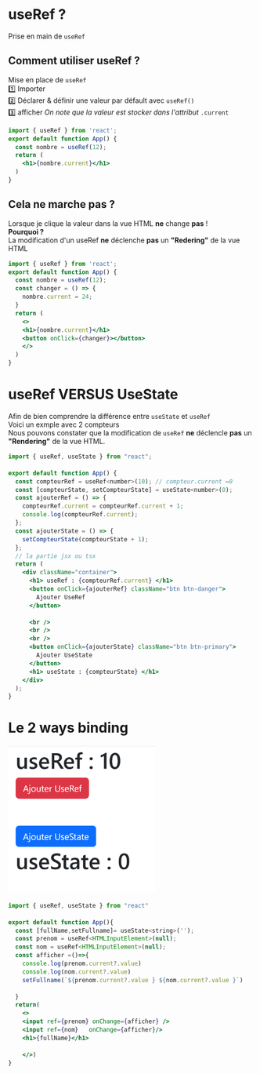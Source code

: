 # useRef ?
Prise en main de <code>useRef</code> 
## Comment utiliser useRef ?
Mise en place de <code>useRef</code>   
:one: Importer  
:two: Déclarer  & définir une valeur par défault avec <code>useRef()</code>  
:three: afficher _On note que la valeur est stocker dans l'attribut_ <code>.current</code>  
  
```jsx
import { useRef } from 'react';
export default function App() {
  const nombre = useRef(12);
  return (
    <h1>{nombre.current}</h1>
  )
}
```
## Cela ne marche pas ?
Lorsque je clique la valeur dans la vue HTML **ne** change **pas** !    
**Pourquoi ?**  
La modification d'un useRef **ne** déclenche **pas** un **"Redering"** de la vue HTML   

```jsx
import { useRef } from 'react';
export default function App() {
  const nombre = useRef(12);
  const changer = () => {
    nombre.current = 24;
  }
  return (
    <>
    <h1>{nombre.current}</h1>
    <button onClick={changer}></button>
    </>
  )
}
```

# useRef VERSUS UseState
Afin de bien comprendre la différence entre <code>useState</code> et <code>useRef</code>    
Voici un exmple avec 2 compteurs    
Nous pouvons constater que la modification de <code>useRef</code> **ne** déclencle **pas** un **"Rendering"** de la vue HTML.



```jsx
import { useRef, useState } from "react";

export default function App() {
  const compteurRef = useRef<number>(10); // compteur.current =0
  const [compteurState, setCompteurState] = useState<number>(0);
  const ajouterRef = () => {
    compteurRef.current = compteurRef.current + 1;
    console.log(compteurRef.current);
  };
  const ajouterState = () => {
    setCompteurState(compteurState + 1);
  };
  // la partie jsx ou tsx
  return (
    <div className="container">
      <h1> useRef : {compteurRef.current} </h1>
      <button onClick={ajouterRef} className="btn btn-danger">
        Ajouter UseRef
      </button>

      <br />
      <br />
      <br />
      <button onClick={ajouterState} className="btn btn-primary">
        Ajouter UseState
      </button>
      <h1> useState : {compteurState} </h1>
    </div>
  );
}

```

# Le 2 ways binding 

<img src="../img/03/versus.png" width="300"/>

```jsx
import { useRef, useState } from "react"

export default function App(){
  const [fullName,setFullname]= useState<string>('');
  const prenom = useRef<HTMLInputElement>(null);
  const nom = useRef<HTMLInputElement>(null);
  const afficher =()=>{
    console.log(prenom.current?.value)
    console.log(nom.current?.value)
    setFullname(`${prenom.current?.value } ${nom.current?.value }`)

  }
  return(
    <>
    <input ref={prenom} onChange={afficher} />
    <input ref={nom}   onChange={afficher}/>
    <h1>{fullName}</h1>

    </>)
}
```